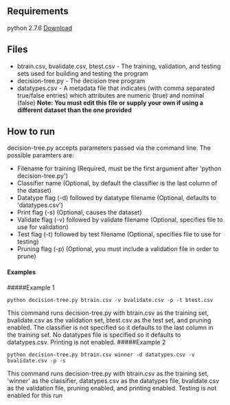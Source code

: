 

## Requirements
python 2.7.6 [Download](https://www.python.org/download/releases/2.7.6/)

## Files
* btrain.csv, bvalidate.csv, btest.csv - The training, validation, and testing sets used for building and testing the program
* decision-tree.py - The decision tree program
* datatypes.csv - A metadata file that indicates (with comma separated true/false entries) which attributes are numeric (true) and nominal (false) **Note: You must edit this file or supply your own if using a different dataset than the one provided**

## How to run
decision-tree.py accepts parameters passed via the command line. The possible paramters are:
* Filename for training (Required, must be the first argument after 'python decision-tree.py')
* Classifier name (Optional, by default the classifier is the last column of the dataset)
* Datatype flag (-d) followed by datatype filename (Optional, defaults to 'datatypes.csv')
* Print flag (-s) (Optional, causes the dataset)
* Validate flag (-v) followed by validate filename (Optional, specifies file to use for validation)
* Test flag (-t) followed by test filename (Optional, specifies file to use for testing)
* Pruning flag (-p) (Optional, you must include a validation file in order to prune)

#### Examples
#####Example 1
```
python decision-tree.py btrain.csv -v bvalidate.csv -p -t btest.csv
```
This command runs decision-tree.py with btrain.csv as the training set, bvalidate.csv as the validation set, btest.csv as the test set, and pruning enabled. The classifier is not specified so it defaults to the last column in the training set. No datatypes file is specified so it defaults to datatypes.csv. Printing is not enabled.
#####Example 2
```
python decision-tree.py btrain.csv winner -d datatypes.csv -v bvalidate.csv -p -s
```
This command runs decision-tree.py with btrain.csv as the training set, 'winner' as the classifier, datatypes.csv as the datatypes file, bvalidate.csv as the validation file, pruning enabled, and printing enabled. Testing is not enabled for this run
